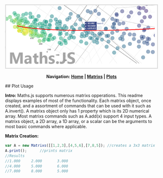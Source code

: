 <p align="center">
<img src ="https://raw.githubusercontent.com/NateZimmer/Maths.js/master/Images/BannerImage.png">
</p>
<p align="center"><strong> 
Navigation: <a href='README.md'>Home</a> | <a href='Matrixs.md'>Matrixs</a> | <a href='Plots.md'>Plots</a>
</strong>
</p>
## Plot Usage

**Intro:**
Maths.js supports numerous matrixs opperations. This readme displays examples of most of the functionality. Each matrixs object, once created,
and a assortment of commands that can be used with it such as A.invert(). A matrixs object only has 1 property which is its 2D numerical array. 
Most matrixs commands such as A.add(x) support 4 input types. A matrixs object, a 2D array, a 1D array, or a scalar can be the arguments to most
basic commands where applicable. 

**Matrix Creation:** 
```js
var A = new Matrixs([[1,2,3],[4,5,6],[7,8,5]); //creates a 3x3 matrix 
A.print();		//prints matrix 
//Results 
//1.000		2.000		3.000
//4.000		5.000		6.000
//7.000		8.000		5.000
```
